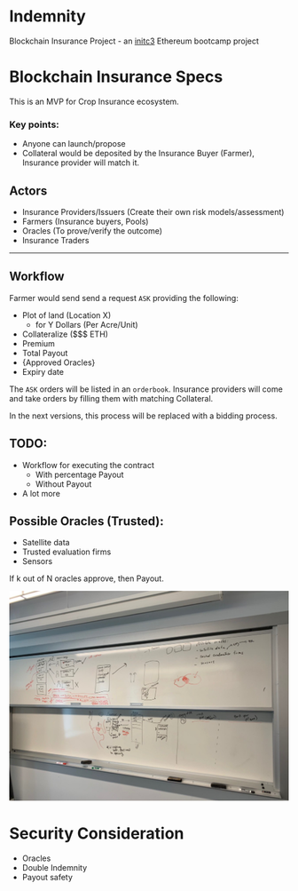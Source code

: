# Indemnity
Blockchain Insurance Project - an [initc3](https://www.initc3.org/events/2019-06-10-IC3-Blockchain-Boot-Camp.html) Ethereum bootcamp project


# Blockchain Insurance Specs

This is an MVP for Crop Insurance ecosystem.

### Key points:
- Anyone can launch/propose
- Collateral would be deposited by the Insurance Buyer (Farmer), Insurance provider will match it. 

## Actors
- Insurance Providers/Issuers (Create their own risk models/assessment)
- Farmers (Insurance buyers, Pools)
- Oracles (To prove/verify the outcome)
- Insurance Traders

-------------------------------

## Workflow

Farmer would send send a request `ASK` providing the following:
  - Plot of land (Location X)
    - for Y Dollars (Per Acre/Unit)
  - Collateralize ($$$ ETH)
  - Premium 
  - Total Payout
  - {Approved Oracles}
  - Expiry date

The `ASK` orders will be listed in an `orderbook`. Insurance providers will come and take orders by filling them with matching Collateral. 

In the next versions, this process will be replaced with a bidding process.



## TODO:
- Workflow for executing the contract
  - With percentage Payout
  - Without Payout
- A lot more


## Possible Oracles (Trusted):
- Satellite data
- Trusted evaluation firms
- Sensors

If k out of N oracles approve, then Payout. 


![Board V 0.0.1](assets/img/board-1.jpg "Board V 0.0.1")



# Security Consideration
- Oracles 
- Double Indemnity
- Payout safety







